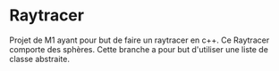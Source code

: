 # Raytracer
Projet de M1 ayant pour but de faire un raytracer en c++.
Ce Raytracer comporte des sphères.
Cette branche a pour but d'utiliser une liste de classe abstraite.
